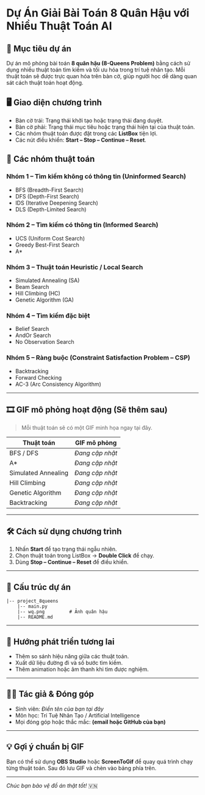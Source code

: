 # Dự Án Giải Bài Toán 8 Quân Hậu với Nhiều Thuật Toán AI

## 🎯 Mục tiêu dự án

Dự án mô phỏng bài toán **8 quân hậu (8-Queens Problem)** bằng cách sử dụng nhiều thuật toán tìm kiếm và tối ưu hóa trong trí tuệ nhân tạo. Mỗi thuật toán sẽ được trực quan hóa trên bàn cờ, giúp người học dễ dàng quan sát cách thuật toán hoạt động.

## 🖥️ Giao diện chương trình

* Bàn cờ trái: Trạng thái khởi tạo hoặc trạng thái đang duyệt.
* Bàn cờ phải: Trạng thái mục tiêu hoặc trạng thái hiện tại của thuật toán.
* Các nhóm thuật toán được đặt trong các **ListBox** tiện lợi.
* Các nút điều khiển: **Start – Stop – Continue – Reset**.

## 📌 Các nhóm thuật toán

### **Nhóm 1 – Tìm kiếm không có thông tin (Uninformed Search)**

* BFS (Breadth-First Search)
* DFS (Depth-First Search)
* IDS (Iterative Deepening Search)
* DLS (Depth-Limited Search)

### **Nhóm 2 – Tìm kiếm có thông tin (Informed Search)**

* UCS (Uniform Cost Search)
* Greedy Best-First Search
* A*

### **Nhóm 3 – Thuật toán Heuristic / Local Search**

* Simulated Annealing (SA)
* Beam Search
* Hill Climbing (HC)
* Genetic Algorithm (GA)

### **Nhóm 4 – Tìm kiếm đặc biệt**

* Belief Search 
* AndOr Search
* No Observation Search

### **Nhóm 5 – Ràng buộc (Constraint Satisfaction Problem – CSP)**

* Backtracking
* Forward Checking
* AC-3 (Arc Consistency Algorithm)

---

## 🎞️ GIF mô phỏng hoạt động (Sẽ thêm sau)

> Mỗi thuật toán sẽ có một GIF minh họa ngay tại đây.

| Thuật toán          | GIF mô phỏng    |
| ------------------- | --------------- |
| BFS / DFS           | *Đang cập nhật* |
| A*                  | *Đang cập nhật* |
| Simulated Annealing | *Đang cập nhật* |
| Hill Climbing       | *Đang cập nhật* |
| Genetic Algorithm   | *Đang cập nhật* |
| Backtracking        | *Đang cập nhật* |

---

## 🛠️ Cách sử dụng chương trình

1. Nhấn **Start** để tạo trạng thái ngẫu nhiên.
2. Chọn thuật toán trong ListBox → **Double Click** để chạy.
3. Dùng **Stop – Continue – Reset** để điều khiển.

---

## 📂 Cấu trúc dự án

```
|-- project_8queens
    |-- main.py
    |-- wq.png         # Ảnh quân hậu
    |-- README.md
```

---

## 🚀 Hướng phát triển tương lai

* Thêm so sánh hiệu năng giữa các thuật toán.
* Xuất dữ liệu đường đi và số bước tìm kiếm.
* Thêm animation hoặc âm thanh khi tìm được nghiệm.

---

## 👨‍💻 Tác giả & Đóng góp

* Sinh viên: *Điền tên của bạn tại đây*
* Môn học: Trí Tuệ Nhân Tạo / Artificial Intelligence
* Mọi đóng góp hoặc thắc mắc: **(email hoặc GitHub của bạn)**

---

## 💡 Gợi ý chuẩn bị GIF

Bạn có thể sử dụng **OBS Studio** hoặc **ScreenToGif** để quay quá trình chạy từng thuật toán.
Sau đó lưu GIF và chèn vào bảng phía trên.

---

*Chúc bạn bảo vệ đồ án thật tốt!* 🇻🇳
